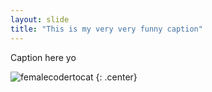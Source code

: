 ```yaml
---
layout: slide
title: "This is my very very funny caption"
---
```


Caption here yo

![femalecodertocat](https://octodex.github.com/umbrellatocat/)
{: .center}
